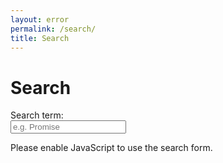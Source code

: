 ```yaml
---
layout: error 
permalink: /search/
title: Search
---
```



<h1>Search</h1>

<form id="search-form" action="">
  <label class="label" for="search">Search term:</label>
  <br/>
  <input class="input" id="search" type="text" name="search" placeholder="e.g. Promise" autocomplete="off">
  
  <ul class="list  list--results" id="list">
  </ul>
</form>

<script type="text/javascript" src="/assets/src/fetch.js"></script>
<script type="text/javascript" src="/assets/src/search.js"></script>
<script type="text/javascript">

  const search = new jekyllSearch(
    'https://ull-mii-sytws-1920.github.io/assets/src/search.json',
    '#search',
    '#list',
    'https://ull-mii-sytws-1920.github.io/'
  );
  search.init(); 
  
</script>
<noscript>Please enable JavaScript to use the search form.</noscript>
